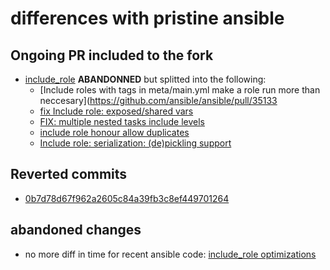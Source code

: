 # differences with pristine ansible

## Ongoing PR included to the fork
- [include_role](https://github.com/ansible/ansible/pull/32565) **ABANDONNED** but splitted into the following:
    - [Include roles with tags in meta/main.yml make a role run more than neccesary](https://github.com/ansible/ansible/pull/35133
    - [fix Include role: exposed/shared vars](https://github.com/ansible/ansible/pull/35131)
    - [FIX: multiple nested tasks include levels](https://github.com/ansible/ansible/pull/35107)
    - [include role honour allow duplicates](https://github.com/ansible/ansible/pull/35132)
    - [Include role: serialization: (de)pickling support](https://github.com/ansible/ansible/pull/35134)

## Reverted commits
- [0b7d78d67f962a2605c84a39fb3c8ef449701264](https://github.com/ansible/ansible/commit/0b7d78d67f962a2605c84a39fb3c8ef449701264)

## abandoned changes
- no more diff in time for recent ansible code: [include_role optimizations](https://github.com/ansible/ansible/commit/bf9fb2bc503da692be788eabdd0c7746ae7318d1)
